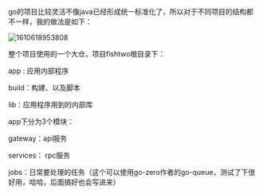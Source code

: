 go的项目比较灵活不像java已经形成统一标准化了，所以对于不同项目的结构都不一样，我的做法是如下：



![1610618953808](./images/三/1610618953808.jpg)

整个项目使用的一个大仓，项目fishtwo根目录下：

app : 应用内部程序

build：构建、以及脚本

lib：应用程序用到的内部库



app下分为3个模块：

gateway：api服务

services： rpc服务

jobs：日常要处理的任务（这个可以使用go-zero作者的go-queue，测试了下很好用，哈哈，后面搞好也会写进来）

















